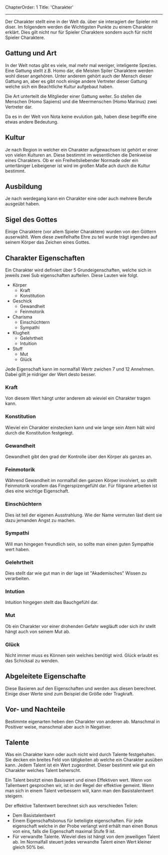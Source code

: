 ChapterOrder: 1
Title: 'Charakter'

---
Der Charakter stellt eine in der Welt da. über sie interagiert der Spieler mit diser.
Im folgendem werden die Wichtigsten Punkte zu einem Charakter erklärt. Dies gilt nicht
nur für Spieler Charaktere sondern auch für nicht Spieler Charaktere.

## Gattung und Art

In der Welt notas gibt es viele, mal mehr mal weniger, inteligente Spezies. Eine Gattung stellt
z.B. Homo dar, die Meisten Spiler Charaktere werden wohl dieser angehören. Unter anderem gehört auch
der Mensch dieser Gattung an, aber es gibt noch einige andere Vertreter dieser Gattung welche sich ein
Beachtliche Kultur aufgebaut haben.

Die Art unterteilt die Mitglieder einer Gattung weiter. So stellen die Menschen (Homo Sapiens) und die
Meermenschen (Homo Marinus) zwei Vertreter dar.



<div class="hidden-information Information">

Da es in der Welt von Nota keine evulution gab, haben diese begriffe eine
etwas andere Bedeutung.

</div>

## Kultur

Je nach Region in welcher ein Charakter aufgewachsen ist gehört er einer von vielen Kulturen an.
Diese bestimmt im wesentlichen die Denkweise eines Charakters. Ob er ein Freiheitsliebender Normade oder 
ein untertäniger Leibeigener ist wird im großen Maße ach durch die Kultur bestimmt.

## Ausbildung

Je nach werdegang kann ein Charakter eine oder auch mehrere Berufe ausgeübt haben.

## Sigel des Gottes

Einige Charaktere (vor allem Spieler Charaktere) wurden von den Göttern auserwählt.
Wem diese zweifelhafte Ehre zu teil wurde trägt irgendwo auf seinem Körper das Zeichen
eines Gottes.

## Charakter Eigenschaften

Ein Charakter wird definiert über 5 Grundeigenschaften, welche sich in jeweils zwei Sub eigenschaften
aufteilen. Diese Lauten wie folgt.

 + Körper
   - Kraft
   - Konstitution
 + Geschick
   - Gewandheit
   - Feinmotorik
 + Charisma
   - Einschüchtern
   - Sympathi
 + Klugheit
   - Gelehrtheit
   - Intuition
 + Stuff
   - Mut
   - Glück
   
Jede Eigenschaft kann im normalfall Wertr zwichen 7 und 12 Annehmen.
Dabei gillt je nidriger der Wert desto besser.

### Kraft
Von diesem Wert hängt unter anderem ab wieviel ein Charakter tragen kann.

### Konstitution
Wieviel ein Charakter einstecken kann und wie lange sein Atem hält wird
durch die Konstitution festgelegt.

### Gewandheit
Gewandheit gibt den grad der Kontrolle über den Körper als ganzes an.

### Feinmotorik
Während Gewandheit im normalfall den ganzen Körper involviert, so stellt
Feinmotorik vorallem das Fingerspizengefühl dar. Für filigrane arbeiten
ist dies eine wichtige Eigenschaft.

### Einschüchtern
Dies ist teil der eigenen Ausstrahlung. Wie der Name vermuten läst dient
sie dazu jemanden Angst zu machen.

### Sympathi
Will man hingegen freundlich sein, so sollte man einen guten Sympathie wert
haben.

### Gelehrtheit
Dies stellt dar wie gut man in der lage ist "Akademisches" Wissen zu verarbeiten.

### Intution
Intuition hingegen stellt das Bauchgefühl dar. 

### Mut
Ob ein Charakter vor einer drohenden Gefahr wegläuft oder sich ihr stellt
hängt auch von seinem Mut ab.

### Glück
Nicht immer muss es Können sein welches benötigt wird. Glück erlaubt es
das Schicksal zu wenden. 

## Abgeleitete Eigenschafte
Diese Basieren auf den Eigenschaften und werden aus diesen berechnet. Einige diser
Werte sind zum Beispiel die Größe oder Tragkraft.

## Vor- und Nachteile
Bestimmte eigenarten heben den Charakter von anderen ab. Manschmal in
Positiver weise, manschmal aber auch in Negativer.

## Talente

Was ein Charakter kann oder auch nicht wird durch Talente festgehalten.
Sie decken ein breites Feld von tätigkeiten ab welche ein Charakter ausüben kann.
Jedem Talent ist ein Wert zugeordnet. Dieser bestimmt wie gut ein Charakter welches
Talent beherscht.

Ein Talent besitzt einen Basiswert und einen Effektiven wert. Wenn von
Tallentwert gesprochen wir, ist in der Regel der effektive gemeint.
Wenn man sich in einem Talent verbessern will, kann man den Basistalentwert
steigern.

Der effektive Tallentwert berechnet sich aus verschieden Teilen:
 + Dem Basistalentwert
 + Einem Eigenschaftsbonus für beteiligte eigenschaften.
   Für jede eigenschaft welche in der Probe verlangt wird erhält man
   einen Bonus von eins, falls die Eigenschaft maximal Stufe 9 ist.
 + Für verwandte Talente. Wieviel dies ist hängt von dem jeweiligen
   Talent ab. Im Normalfall steuert jedes verwandte Talent einen Wert
   kleiner gleich 50% bei. 
   
   